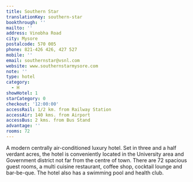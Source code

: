 ```yaml
---
title: Southern Star
translationKey: southern-star
bookthrough: ''
mailto: ''
address: Vinobha Road
city: Mysore
postalcode: 570 005
phone: 821-426 426, 427 527
mobile: ''
email: southernstar@vsnl.com
website: www.southernstarmysore.com
note: ''
type: hotel
category:
  - H
showHotel: 1
starCategory: 0
checkout: '12:00:00'
accessRail: 1/2 km. from Railway Station
accessAir: 140 kms. from Airport
accessBus: 2 kms. from Bus Stand
advantage: ''
rooms: 72
---
```

A modern centrally air-conditioned luxury hotel. Set in three and a half verdant acres, the hotel is conveniently located in the University area and Government district not far from the centre of town. There are 72 spacious guest rooms, a multi cuisine restaurant, coffee shop, cocktail lounge and bar-be-que. The hotel also has a swimming pool and health club.